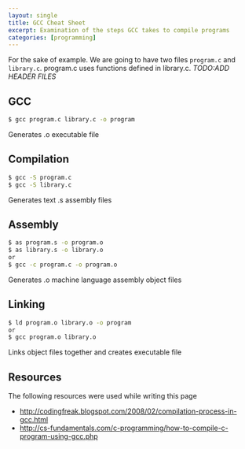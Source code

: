 ```yaml
---
layout: single
title: GCC Cheat Sheet
excerpt: Examination of the steps GCC takes to compile programs
categories: [programming]
---
```


For the sake of example. We are going to have two files ```program.c``` and ```library.c```. program.c uses functions defined in library.c. _TODO:ADD HEADER FILES_

## GCC 

```bash
$ gcc program.c library.c -o program
```
Generates .o executable file

## Compilation

```bash
$ gcc -S program.c
$ gcc -S library.c
```
Generates text .s assembly files

## Assembly

```bash
$ as program.s -o program.o
$ as library.s -o library.o
or
$ gcc -c program.c -o program.o
```
Generates .o machine language assembly object files

## Linking

```bash
$ ld program.o library.o -o program
or
$ gcc program.o library.o
```
Links object files together and creates executable file

## Resources
The following resources were used while writing this page
* http://codingfreak.blogspot.com/2008/02/compilation-process-in-gcc.html
* http://cs-fundamentals.com/c-programming/how-to-compile-c-program-using-gcc.php
